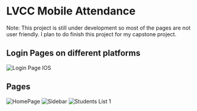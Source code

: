 # LVCC Mobile Attendance

Note: This project is still under development so most of the pages are not user friendly. I plan to do finish this project for my capstone project.

## Login Pages on different platforms

![Login Page IOS](https://github.com/mj-isip23/LVCC-Mobile-Attendance/blob/master/screenshots/login.PNG) 

## Pages
![HomePage](https://github.com/mj-isip23/LVCC-Mobile-Attendance/blob/master/screenshots/Homepage.PNG) ![Sidebar](https://github.com/mj-isip23/LVCC-Mobile-Attendance/blob/master/screenshots/sidebar.PNG) ![Students List](https://github.com/mj-isip23/LVCC-Mobile-Attendance/blob/master/screenshots/studentslist.PNG) 1

